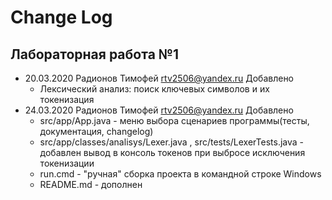 # Change Log
## Лабораторная работа №1
* 20.03.2020 Радионов Тимофей <rtv2506@yandex.ru>
Добавлено
    + Лексический анализ: поиск ключевых символов и их токенизация
* 24.03.2020 Радионов Тимофей <rtv2506@yandex.ru>
Добавлено
    + src/app/App.java - меню выбора сценариев программы(тесты, документация, changelog)
    + src/app/classes/analisys/Lexer.java , src/tests/LexerTests.java - добавлен вывод в консоль токенов при выбросе исключения токенизации
    + run.cmd - "ручная" сборка проекта в командной строке Windows
    + README.md - дополнен